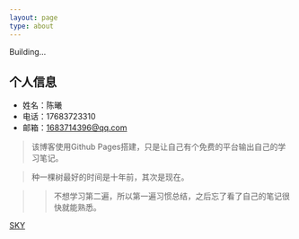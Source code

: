 ```yaml
---
layout: page
type: about
---
```


Building...

## 个人信息
- 姓名：陈曦
- 电话：17683723310
- 邮箱：1683714396@qq.com

> 该博客使用Github Pages搭建，只是让自己有个免费的平台输出自己的学习笔记。

> 种一棵树最好的时间是十年前，其次是现在。

> > 不想学习第二遍，所以第一遍习惯总结，之后忘了看了自己的笔记很快就能熟悉。

[SKY](/assets/sky.jpg)